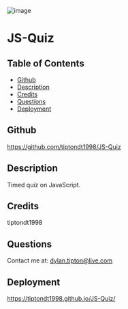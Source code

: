 ![image](https://i.postimg.cc/kXxy0Hvq/JSQuiz.jpg)

# JS-Quiz
## Table of Contents
* [Github](README.md/#Github)
* [Description](README.md/#Description)
* [Credits](README.md/#Credits)
* [Questions](README.md/#Questions)
* [Deployment](README.md/#Deployment)
## Github
https://github.com/tiptondt1998/JS-Quiz
## Description
Timed quiz on JavaScript.
## Credits
tiptondt1998
## Questions
Contact me at: dylan.tipton@live.com
## Deployment
https://tiptondt1998.github.io/JS-Quiz/
